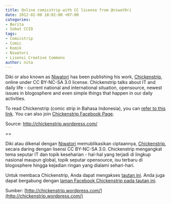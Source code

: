```yaml
---
title: Online comicstrip with CC license from @niwat0ri
date: 2012-02-08 18:02:00 +07:00
categories:
- Berita
- Sobat CCID
tags:
- Comicstrip
- Comic
- Komik
- Niwatori
- Lisensi Creative Commons
author: nita
---
```


Diki or also known as [Niwatori](https://twitter.com/#!/niwat0ri) has been publishing his work, [Chickenstrip](http://chickenstrip.wordpress.com), online under CC BY-NC-SA 3.0 license. Chickenstrip talks about IT and daily life - current national and international situation, opensource, newest issues in blogosphere and even simple things that happen in our daily activities.

To read Chickenstrip (comic strip in Bahasa Indonesia), you can [refer to this link](http://chickenstrip.wordpress.com). You can also join [Chickenstrip Facebook Page](http://www.facebook.com/chickenstrip).

Source: http://chickenstrip.wordpress.com/

==

Diki atau dikenal dengan [Niwatori](https://twitter.com/#!/niwat0ri) memublikasikan ciptaannya, [Chickenstrip](http://chickenstrip.wordpress.com/about-chickenstrip/), secara daring dengan lisensi CC BY-NC-SA 3.0. Chickenstrip mengangkat tema seputar IT dan topik keseharian - hal-hal yang terjadi di lingkup nasional maupun global, topik seputar opensource, isu terbaru di blogosphere hingga kejadian ringan yang dialami sehari-hari.

Untuk membaca Chickenstrip, Anda dapat mengakses [tautan ini](http://www.facebook.com/chickenstrip). Anda juga dapat bergabung dengan [laman Facebook Chickenstrip pada tautan ini](http://www.facebook.com/chickenstrip).

Sumber: [http://chickenstrip.wordpress.com/](http://chickenstrip.wordpress.com/)